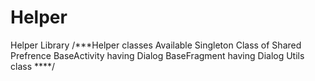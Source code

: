 # Helper
Helper Library
/***Helper classes Available 
    Singleton Class of Shared Prefrence
    BaseActivity having Dialog
    BaseFragment having Dialog
    Utils class ****/
